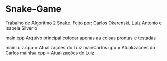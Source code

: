 # Snake-Game
Trabalho de Algoritmo 2 Snake. Feito por: Carlos Okarenski, Luiz Antonio e Isabela Silverio


main.cpp Arquivo principal colocar apenas as coisas prontas e testadas

mainLuiz.cpp = Atualizações do Luiz
mainCarlos.cpp = Atualizações do Carlos
mainIsa.cpp = Atualizações do Luiz

